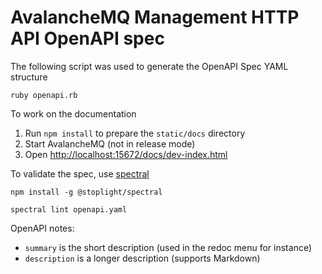 # AvalancheMQ Management HTTP API OpenAPI spec

The following script was used to generate the OpenAPI Spec YAML structure

    ruby openapi.rb

To work on the documentation

1. Run `npm install` to prepare the `static/docs` directory
1. Start AvalancheMQ (not in release mode)
1. Open [http://localhost:15672/docs/dev-index.html](http://localhost:15672/docs/dev-index.html)

To validate the spec, use [spectral](https://github.com/stoplightio/spectral)

    npm install -g @stoplight/spectral

    spectral lint openapi.yaml

OpenAPI notes:

* `summary` is the short description (used in the redoc menu for instance)
* `description` is a longer description (supports Markdown)
